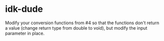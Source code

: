 # idk-dude
 Modify your conversion functions from #4 so that the functions don't return a value (change return type from double to void), but modify the input parameter in place.
